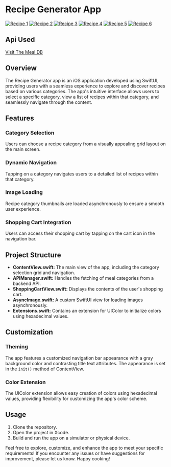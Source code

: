# Recipe Generator App

[![Recipe 1](Screenshots/Recipe1.png)](Screenshots/Recipe1.png) [![Recipe 2](Screenshots/Recipe2.png)](Screenshots/Recipe2.png) [![Recipe 3](Screenshots/Recipe3.png)](Screenshots/Recipe3.png)
[![Recipe 4](Screenshots/Recipe4.png)](Screenshots/Recipe4.png) [![Recipe 5](Screenshots/Recipe5.png)](Screenshots/Recipe5.png) [![Recipe 6](Screenshots/Recipe6.png)](Screenshots/Recipe6.png)


## Api Used
[Visit The Meal DB](https://www.themealdb.com/api.php)

## Overview
The Recipe Generator app is an iOS application developed using SwiftUI, providing users with a seamless experience to explore and discover recipes based on various categories. The app's intuitive interface allows users to select a specific category, view a list of recipes within that category, and seamlessly navigate through the content.

## Features

### Category Selection
Users can choose a recipe category from a visually appealing grid layout on the main screen.

### Dynamic Navigation
Tapping on a category navigates users to a detailed list of recipes within that category.

### Image Loading
Recipe category thumbnails are loaded asynchronously to ensure a smooth user experience.

### Shopping Cart Integration
Users can access their shopping cart by tapping on the cart icon in the navigation bar.

## Project Structure
- **ContentView.swift:** The main view of the app, including the category selection grid and navigation.
- **APIManager.swift:** Handles the fetching of meal categories from a backend API.
- **ShoppingCartView.swift:** Displays the contents of the user's shopping cart.
- **AsyncImage.swift:** A custom SwiftUI view for loading images asynchronously.
- **Extensions.swift:** Contains an extension for UIColor to initialize colors using hexadecimal values.

## Customization

### Theming
The app features a customized navigation bar appearance with a gray background color and contrasting title text attributes. The appearance is set in the `init()` method of ContentView.

### Color Extension
The UIColor extension allows easy creation of colors using hexadecimal values, providing flexibility for customizing the app's color scheme.

## Usage
1. Clone the repository.
2. Open the project in Xcode.
3. Build and run the app on a simulator or physical device.

Feel free to explore, customize, and enhance the app to meet your specific requirements! If you encounter any issues or have suggestions for improvement, please let us know. Happy cooking!
